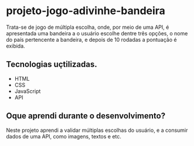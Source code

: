 # projeto-jogo-adivinhe-bandeira
 Trata-se de jogo de múltipla escolha, onde, por meio de uma API, é apresentada uma bandeira a o usuário escolhe dentre três opções, o nome do país pertencente a bandeira, e depois de 10 rodadas a pontuação é exibida.

## Tecnologias uçtilizadas.

- HTML
- CSS
- JavaScript
- API

## Oque aprendi durante o desenvolvimento?

Neste projeto aprendi a validar múltiplas escolhas do usuário, e a consumir dados de uma API, como imagens, textos e etc.
